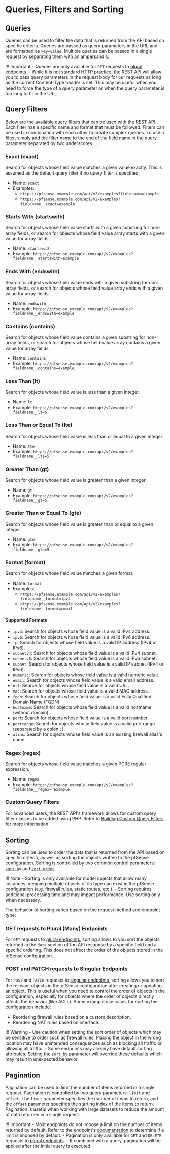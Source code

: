 # Queries, Filters and Sorting

## Queries

Queries can be used to filter the data that is returned from the API based on specific criteria. Queries are passed as
query parameters in the URL and are formatted as `key=value`. Multiple queries can be passed in a single request by
separating them with an ampersand `&`.

!!! Important
    - Queries are only available for `GET` requests to [plural endpoints](ENDPOINT_TYPES.md#plural-many-endpoints).
    - While it is not standard HTTP practice, the REST API will allow you to pass query parameters in the request body
    for `GET` requests as long as the correct Content-Type header is set. This may be useful when you need to force
    the type of a query parameter or when the query parameter is too long to fit in the URL.

## Query Filters

Below are the available query filters that can be used with the REST API. Each filter has a specific name and format that
must be followed. Filters can be used in combination with each other to create complex queries. To use a filter, simply
add the filter name to the end of the field name in the query parameter separated by two underscores `__`.

### Exact (exact)

Search for objects whose field value matches a given value exactly. This is assumed as the default query filter if no
query filter is specified.

- Name: `exact`
- Examples:
    - `https://pfsense.example.com/api/v2/examples?fieldname=example`
    - `https://pfsense.example.com/api/v2/examples?fieldname__exact=example`

### Starts With (startswith)

Search for objects whose field value starts with a given substring for non-array fields, or search for objects whose field
value array starts with a given value for array fields.

- Name: `startswith`
- Example: `https://pfsense.example.com/api/v2/examples?fieldname__startswith=example`

### Ends With (endswith)

Search for objects whose field value ends with a given substring for non-array fields, or search for objects whose field
value array ends with a given value for array fields.

- Name: `endswith`
- Example: `https://pfsense.example.com/api/v2/examples?fieldname__endswith=example`

### Contains (contains)

Search for objects whose field value contains a given substring for non-array fields, or search for objects whose field
value array contains a given value for array fields.

- Name: `contains`
- Example: `https://pfsense.example.com/api/v2/examples?fieldname__contains=example`

### Less Than (lt)

Search for objects whose field value is less than a given integer.

- Name: `lt`
- Example: `https://pfsense.example.com/api/v2/examples?fieldname__lt=5`

### Less Than or Equal To (lte)

Search for objects whose field value is less than or equal to a given integer.

- Name: `lte`
- Example: `https://pfsense.example.com/api/v2/examples?fieldname__lte=5`

### Greater Than (gt)

Search for objects whose field value is greater than a given integer.

- Name: `gt`
- Example: `https://pfsense.example.com/api/v2/examples?fieldname__gt=5`

### Greater Than or Equal To (gte)

Search for objects whose field value is greater than or equal to a given integer.

- Name: `gte`
- Example: `https://pfsense.example.com/api/v2/examples?fieldname__gte=5`

### Format (format)

Search for objects whose field value matches a given format.

- Name: `format`
- Examples: 
  - `https://pfsense.example.com/api/v2/examples?fieldname__format=ipv4`
  - `https://pfsense.example.com/api/v2/examples?fieldname__format=email`

#### Supported Formats

- `ipv4`: Search for objects whose field value is a valid IPv4 address.
- `ipv6`: Search for objects whose field value is a valid IPv6 address.
- `ip`: Search for objects whose field value is a valid IP address (IPv4 or IPv6).
- `subnetv4`: Search for objects whose field value is a valid IPv4 subnet.
- `subnetv6`: Search for objects whose field value is a valid IPv6 subnet.
- `subnet`: Search for objects whose field value is a valid IP subnet (IPv4 or IPv6).
- `numeric`: Search for objects whose field value is a valid numeric value.
- `email`: Search for objects whose field value is a valid email address.
- `url`: Search for objects whose field value is a valid URL.
- `mac`: Search for objects whose field value is a valid MAC address.
- `fqdn`: Search for objects whose field value is a valid Fully Qualified Domain Name (FQDN).
- `hostname`: Search for objects whose field value is a valid hostname (without domain).
- `port`: Search for objects whose field value is a valid port number.
- `portrange`: Search for objects whose field value is a valid port range (separated by a colon `:`).
- `alias`: Search for objects whose field value is an existing firewall alias's name.

### Regex (regex)

Search for objects whose field value matches a given PCRE regular expression.

- Name: `regex`
- Example: `https://pfsense.example.com/api/v2/examples?fieldname__regex=^example`

### Custom Query Filters

For advanced users, the REST API's framework allows for custom query filter classes to be added using PHP. Refer to
[Building Custom Query Filters](BUILDING_CUSTOM_QUERY_FILTER_CLASSES.md) for more information.

## Sorting

Sorting can be used to order the data that is returned from the API based on specific criteria, as well as sorting the
objects written to the pfSense configuration. Sorting is controlled by two common control parameters: 
[`sort_by`](COMMON_CONTROL_PARAMETERS.md#sort_by) and [`sort_order`](COMMON_CONTROL_PARAMETERS.md#sort_order).

!!! Note
    - Sorting is only available for model objects that allow many instances, meaning multiple objects of its type can
      exist in the pfSense configuration (e.g. firewall rules, static routes, etc.).
    - Sorting requires additional processing time and may impact performance. Use sorting only when
      necessary.

The behavior of sorting varies based on the request method and endpoint type:

### GET requests to Plural (Many) Endpoints

For `GET` requests to [plural endpoints](ENDPOINT_TYPES.md#plural-many-endpoints), sorting allows to you sort the
objects returned in the `data` section of the API response by a specific field and a specific ordering. This does not
affect the order of the objects stored in the pfSense configuration.

### POST and PATCH requests to Singular Endpoints

For `POST` and `PATCH` requests to [singular endpoints](ENDPOINT_TYPES.md#singular-endpoints), sorting allows you to
sort the relevant objects in the pfSense configuration after creating or updating an object. This is useful when you 
need to control the order of objects in the configuration, especially for objects where the order of objects directly
affects the behavior (like ACLs). Some example use cases for sorting the configuration include:

- Reordering firewall rules based on a custom description.
- Reordering NAT rules based on interface.

!!! Warning
    - Use caution when setting the sort order of objects which may be sensitive to order such as firewall rules. Placing
      the object in the wrong location may have unintended consequences such as blocking all traffic or allowing all traffic.
    - Some endpoints may already have default sorting attributes. Setting the `sort_by` parameter will override these
      defaults which may result in unexpected behavior.

## Pagination

Pagination can be used to limit the number of items returned in a single request. Pagination is controlled by two query
parameters: `limit` and `offset`. The `limit` parameter specifies the number of items to return, and the `offset`
parameter specifies the starting index of the items to return. Pagination is useful when working with large datasets to
reduce the amount of data returned in a single request.

!!! Important
    - Most endpoints do not impose a limit on the number of items returned by default. Refer to the endpoint's
      [documentation](https://pfrest.org/api-docs/) to determine if a limit is imposed by default.
    - Pagination is only available for `GET` and `DELETE` requests to [plural endpoints](ENDPOINT_TYPES.md#plural-many-endpoints).
    - If combined with a query, pagination will be applied after the initial query is executed.
